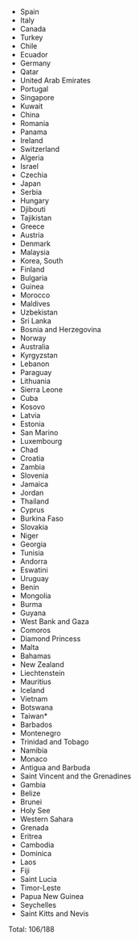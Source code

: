 * Spain
* Italy
* Canada
* Turkey
* Chile
* Ecuador
* Germany
* Qatar
* United Arab Emirates
* Portugal
* Singapore
* Kuwait
* China
* Romania
* Panama
* Ireland
* Switzerland
* Algeria
* Israel
* Czechia
* Japan
* Serbia
* Hungary
* Djibouti
* Tajikistan
* Greece
* Austria
* Denmark
* Malaysia
* Korea, South
* Finland
* Bulgaria
* Guinea
* Morocco
* Maldives
* Uzbekistan
* Sri Lanka
* Bosnia and Herzegovina
* Norway
* Australia
* Kyrgyzstan
* Lebanon
* Paraguay
* Lithuania
* Sierra Leone
* Cuba
* Kosovo
* Latvia
* Estonia
* San Marino
* Luxembourg
* Chad
* Croatia
* Zambia
* Slovenia
* Jamaica
* Jordan
* Thailand
* Cyprus
* Burkina Faso
* Slovakia
* Niger
* Georgia
* Tunisia
* Andorra
* Eswatini
* Uruguay
* Benin
* Mongolia
* Burma
* Guyana
* West Bank and Gaza
* Comoros
* Diamond Princess
* Malta
* Bahamas
* New Zealand
* Liechtenstein
* Mauritius
* Iceland
* Vietnam
* Botswana
* Taiwan*
* Barbados
* Montenegro
* Trinidad and Tobago
* Namibia
* Monaco
* Antigua and Barbuda
* Saint Vincent and the Grenadines
* Gambia
* Belize
* Brunei
* Holy See
* Western Sahara
* Grenada
* Eritrea
* Cambodia
* Dominica
* Laos
* Fiji
* Saint Lucia
* Timor-Leste
* Papua New Guinea
* Seychelles
* Saint Kitts and Nevis

Total: 106/188